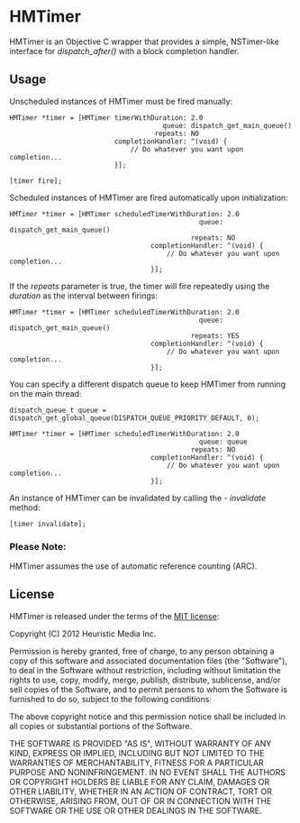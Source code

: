 # HMTimer

HMTimer is an Objective C wrapper that provides a simple, NSTimer-like interface for *dispatch_after()* with a block completion handler.

## Usage

Unscheduled instances of HMTimer must be fired manually:

	HMTimer *timer = [HMTimer timerWithDuration: 2.0
                                       	  queue: dispatch_get_main_queue()
                                        repeats: NO
                           	  completionHandler: ^(void) {
                                  // Do whatever you want upon completion...
                              }];
    
    [timer fire];
    
Scheduled instances of HMTimer are fired automatically upon initialization:

	HMTimer *timer = [HMTimer scheduledTimerWithDuration: 2.0
                                       	 		   queue: dispatch_get_main_queue()
                                				 repeats: NO
                           	  		   completionHandler: ^(void) {
                                  		   // Do whatever you want upon completion...
                              		   }];
                              		   
If the *repeats* parameter is true, the timer will fire repeatedly using the *duration* as the interval between firings:

	HMTimer *timer = [HMTimer scheduledTimerWithDuration: 2.0
                                       	 		   queue: dispatch_get_main_queue()
                                				 repeats: YES
                           	  		   completionHandler: ^(void) {
                                  		   // Do whatever you want upon completion...
                              		   }];
                              		   
You can specify a different dispatch queue to keep HMTimer from running on the main thread:

	dispatch_queue_t queue = dispatch_get_global_queue(DISPATCH_QUEUE_PRIORITY_DEFAULT, 0);

	HMTimer *timer = [HMTimer scheduledTimerWithDuration: 2.0
                                       	 		   queue: queue
                                				 repeats: NO
                           	  		   completionHandler: ^(void) {
                                  		   // Do whatever you want upon completion...
                              		   }];
                              
An instance of HMTimer can be invalidated by calling the *- invalidate* method:

	[timer invalidate];
  
### Please Note:

HMTimer assumes the use of automatic reference counting (ARC).                          		   

## License

HMTimer is released under the terms of the [MIT license](http://opensource.org/licenses/mit-license.php "MIT License"):

Copyright (C) 2012 Heuristic Media Inc.

Permission is hereby granted, free of charge, to any person obtaining a copy of this software and associated documentation files (the "Software"), to deal in the Software without restriction, including without limitation the rights to use, copy, modify, merge, publish, distribute, sublicense, and/or sell copies of the Software, and to permit persons to whom the Software is furnished to do so, subject to the following conditions:

The above copyright notice and this permission notice shall be included in all copies or substantial portions of the Software.

THE SOFTWARE IS PROVIDED "AS IS", WITHOUT WARRANTY OF ANY KIND, EXPRESS OR IMPLIED, INCLUDING BUT NOT LIMITED TO THE WARRANTIES OF MERCHANTABILITY, FITNESS FOR A PARTICULAR PURPOSE AND NONINFRINGEMENT. IN NO EVENT SHALL THE AUTHORS OR COPYRIGHT HOLDERS BE LIABLE FOR ANY CLAIM, DAMAGES OR OTHER LIABILITY, WHETHER IN AN ACTION OF CONTRACT, TORT OR OTHERWISE, ARISING FROM, OUT OF OR IN CONNECTION WITH THE SOFTWARE OR THE USE OR OTHER DEALINGS IN THE SOFTWARE.